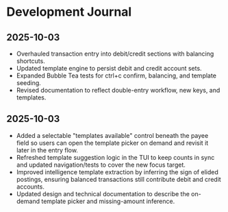 # Development Journal

## 2025-10-03
- Overhauled transaction entry into debit/credit sections with balancing shortcuts.
- Updated template engine to persist debit and credit account sets.
- Expanded Bubble Tea tests for ctrl+c confirm, balancing, and template seeding.
- Revised documentation to reflect double-entry workflow, new keys, and templates.

## 2025-10-03
- Added a selectable "templates available" control beneath the payee field so users can open the template picker on demand and revisit it later in the entry flow.
- Refreshed template suggestion logic in the TUI to keep counts in sync and updated navigation/tests to cover the new focus target.
- Improved intelligence template extraction by inferring the sign of elided postings, ensuring balanced transactions still contribute debit and credit accounts.
- Updated design and technical documentation to describe the on-demand template picker and missing-amount inference.
